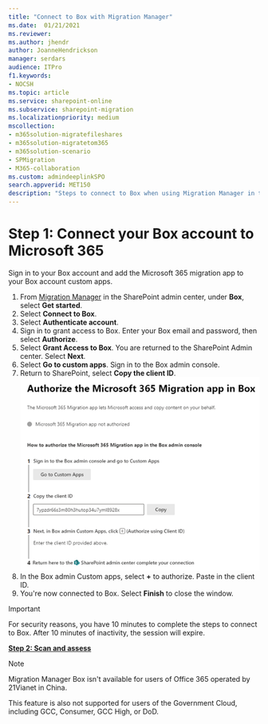 ```yaml
---
title: "Connect to Box with Migration Manager"
ms.date:  01/21/2021
ms.reviewer: 
ms.author: jhendr
author: JoanneHendrickson
manager: serdars
audience: ITPro
f1.keywords:
- NOCSH
ms.topic: article
ms.service: sharepoint-online
ms.subservice: sharepoint-migration
ms.localizationpriority: medium
mscollection:
- m365solution-migratefileshares
- m365solution-migratetom365
- m365solution-scenario
- SPMigration
- M365-collaboration
ms.custom: admindeeplinkSPO
search.appverid: MET150
description: "Steps to connect to Box when using Migration Manager in the SharePoint Admin center."
---
```


# Step 1:  Connect your Box account to Microsoft 365


Sign in to your Box account and add the Microsoft 365 migration app to your Box account custom apps. 

1. From <a href="https://aka.ms/odsp-mm-box" target="_blank">Migration Manager</a> in the SharePoint admin center, under **Box**, select **Get started**.
2. Select **Connect to Box**. 
3. Select **Authenticate account**. 
4. Sign in to grant access to Box. Enter your Box email and password, then select **Authorize**.
5. Select **Grant Access to Box**. You are returned to the SharePoint Admin center. Select **Next**.
6. Select **Go to custom apps**. Sign in to the Box admin console.
7. Return to SharePoint, select **Copy the client ID**.
![mm-box-authorize-m365-app.png](media/mm-box-authorize-m365-app.png)
1. In the Box admin Custom apps, select **+** to authorize. Paste in the client ID.
2.  You're now connected to Box. Select **Finish** to close the window.

>[!Important]
>For security reasons, you have 10 minutes to complete the steps to connect to Box. After 10 minutes of inactivity, the session will expire.

[**Step 2: Scan and assess**](mm-box-step2-scan-assess.md)


>[!NOTE]
>Migration Manager Box isn't available for users of Office 365 operated by 21Vianet in China.
>
> This feature is also not supported for users of the Government Cloud, including GCC, Consumer, GCC High, or DoD.